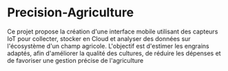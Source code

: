 # Precision-Agriculture
 Ce projet propose la création d'une interface mobile utilisant des capteurs IoT pour  collecter, stocker en Cloud et analyser des données sur l'écosystème d'un champ agricole.  L'objectif est d'estimer les engrains adaptés, afin d'améliorer la qualité des cultures, de réduire  les dépenses et de favoriser une gestion précise de l'agriculture
